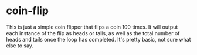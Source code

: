 # coin-flip
This is just a simple coin flipper that flips a coin 100 times.
It will output each instance of the flip as heads or tails, as well as the total number of heads and tails once the loop has completed.
It's pretty basic, not sure what else to say.
